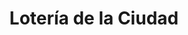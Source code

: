 ---
title: "Lotería de la Ciudad"
url: /ciudad-autonoma-de-buenos-aires/loteria-de-la-ciudad-alvarez-jonte-3/
shop: Lotterie
---